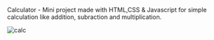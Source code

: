 Calculator - Mini project made with HTML,CSS & Javascript for simple calculation like addition, subraction and multiplication. 


![calc](https://github.com/santhosh2767/calculator/assets/123973189/c011583f-4bae-4208-a188-3fb3a6e6354e)
